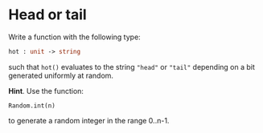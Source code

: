 # Head or tail

Write a function with the following type:
```ocaml
hot : unit -> string
```
such that `hot()` evaluates to the string `"head"` or `"tail"` depending on a bit generated uniformly at random.

**Hint**. Use the function:
```
Random.int(n)
```
to generate a random integer in the range 0..n-1.
